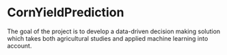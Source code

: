 # CornYieldPrediction
The goal of the project is to develop a data-driven decision making solution which takes both agricultural studies and applied machine learning into account. 
